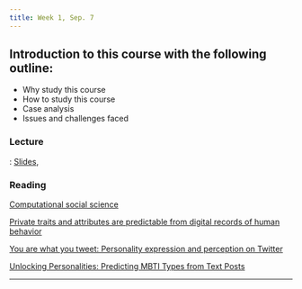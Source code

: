 ```yaml
---
title: Week 1, Sep. 7
---
```


## Introduction to this course with the following outline:

- Why study this course
- How to study this course
- Case analysis
- Issues and challenges faced
  

### Lecture
: [Slides](), 

### Reading
[Computational social science](https://lazerlab.net/publication/computational-social-science)

[Private traits and attributes are predictable from digital records of human behavior](https://www.pnas.org/doi/full/10.1073/pnas.1218772110)

[You are what you tweet: Personality expression and perception on Twitter](https://www.sciencedirect.com/science/article/abs/pii/S009265661200133X)

[Unlocking Personalities: Predicting MBTI Types from Text Posts](https://medium.com/@sylviasinnelius/unlocking-personalities-predicting-mbti-types-from-text-posts-33fb0f06e3f2)

---

